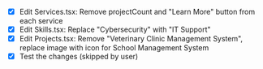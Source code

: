 - [x] Edit Services.tsx: Remove projectCount and "Learn More" button from each service
- [x] Edit Skills.tsx: Replace "Cybersecurity" with "IT Support"
- [x] Edit Projects.tsx: Remove "Veterinary Clinic Management System", replace image with icon for School Management System
- [x] Test the changes (skipped by user)
